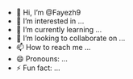 - 👋 Hi, I’m @Fayezh9
- 👀 I’m interested in ...
- 🌱 I’m currently learning ...
- 💞️ I’m looking to collaborate on ...
- 📫 How to reach me ...
- 😄 Pronouns: ...
- ⚡ Fun fact: ...

<!---
Fayezh9/Fayezh9 is a ✨ special ✨ repository because its `README.md` (this file) appears on your GitHub profile.
You can click the Preview link to take a look at your change
